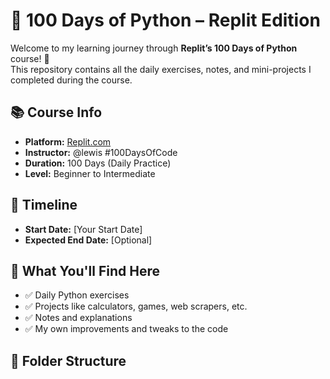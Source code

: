 # 🐍 100 Days of Python – Replit Edition

Welcome to my learning journey through **Replit’s 100 Days of Python** course! 🚀  
This repository contains all the daily exercises, notes, and mini-projects I completed during the course.

## 📚 Course Info
- **Platform:** [Replit.com](https://replit.com)
- **Instructor:** @lewis #100DaysOfCode
- **Duration:** 100 Days (Daily Practice)
- **Level:** Beginner to Intermediate

## 📅 Timeline
- **Start Date:** [Your Start Date]
- **Expected End Date:** [Optional]

## 🧠 What You'll Find Here
- ✅ Daily Python exercises
- ✅ Projects like calculators, games, web scrapers, etc.
- ✅ Notes and explanations
- ✅ My own improvements and tweaks to the code

## 📁 Folder Structure
